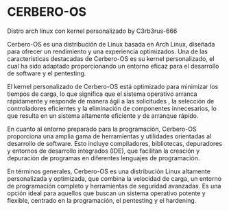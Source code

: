 # CERBERO-OS
Distro arch linux con kernel personalizado by C3rb3rus-666


Cerbero-OS es una distribución de Linux basada en Arch Linux, diseñada para ofrecer un rendimiento y una experiencia optimizados. Una de las características destacadas de Cerbero-OS es su kernel personalizado, el cual ha sido adaptado proporcionando un entorno eficaz para el desarrollo de software y el pentesting.

El kernel personalizado de Cerbero-OS está optimizado para minimizar los tiempos de carga, lo que significa que el sistema operativo arranca rápidamente y responde de manera ágil a las solicitudes , la selección de controladores eficientes y la eliminación de componentes innecesarios, lo que resulta en un sistema altamente eficiente y de arranque rápido.

En cuanto al entorno preparado para la programación, Cerbero-OS proporciona una amplia gama de herramientas y utilidades orientadas al desarrollo de software. Esto incluye compiladores, bibliotecas, depuradores y entornos de desarrollo integrados (IDE), que facilitan la creación y depuración de programas en diferentes lenguajes de programación.

En términos generales, Cerbero-OS es una distribución Linux altamente personalizada y optimizada, que combina la velocidad de carga, un entorno de programación completo y herramientas de seguridad avanzadas. Es una opción ideal para aquellos que buscan un sistema operativo potente y flexible, centrado en la programación, el pentesting y el hardening.





